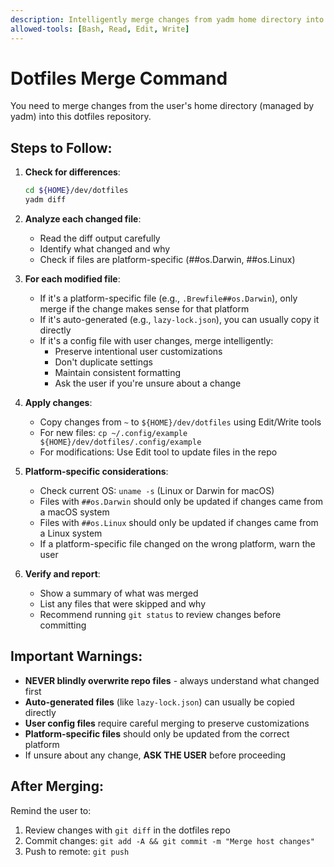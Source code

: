 ```yaml
---
description: Intelligently merge changes from yadm home directory into dotfiles repo
allowed-tools: [Bash, Read, Edit, Write]
---
```


# Dotfiles Merge Command

You need to merge changes from the user's home directory (managed by yadm) into this dotfiles repository.

## Steps to Follow:

1. **Check for differences**:
   ```bash
   cd ${HOME}/dev/dotfiles
   yadm diff
   ```

2. **Analyze each changed file**:
   - Read the diff output carefully
   - Identify what changed and why
   - Check if files are platform-specific (##os.Darwin, ##os.Linux)

3. **For each modified file**:
   - If it's a platform-specific file (e.g., `.Brewfile##os.Darwin`), only merge if the change makes sense for that platform
   - If it's auto-generated (e.g., `lazy-lock.json`), you can usually copy it directly
   - If it's a config file with user changes, merge intelligently:
     - Preserve intentional user customizations
     - Don't duplicate settings
     - Maintain consistent formatting
     - Ask the user if you're unsure about a change

4. **Apply changes**:
   - Copy changes from `~` to `${HOME}/dev/dotfiles` using Edit/Write tools
   - For new files: `cp ~/.config/example ${HOME}/dev/dotfiles/.config/example`
   - For modifications: Use Edit tool to update files in the repo

5. **Platform-specific considerations**:
   - Check current OS: `uname -s` (Linux or Darwin for macOS)
   - Files with `##os.Darwin` should only be updated if changes came from a macOS system
   - Files with `##os.Linux` should only be updated if changes came from a Linux system
   - If a platform-specific file changed on the wrong platform, warn the user

6. **Verify and report**:
   - Show a summary of what was merged
   - List any files that were skipped and why
   - Recommend running `git status` to review changes before committing

## Important Warnings:

- **NEVER blindly overwrite repo files** - always understand what changed first
- **Auto-generated files** (like `lazy-lock.json`) can usually be copied directly
- **User config files** require careful merging to preserve customizations
- **Platform-specific files** should only be updated from the correct platform
- If unsure about any change, **ASK THE USER** before proceeding

## After Merging:

Remind the user to:
1. Review changes with `git diff` in the dotfiles repo
2. Commit changes: `git add -A && git commit -m "Merge host changes"`
3. Push to remote: `git push`
